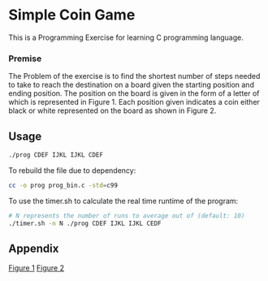 # Simple Coin Game

This is a Programming Exercise for learning C programming language.

### Premise

The Problem of the exercise is to find the shortest number of steps needed to take to reach the destination on a board given the starting position and ending position.
The position on the board is given in the form of a letter of which is represented in Figure 1.
Each position given indicates a coin either black or white represented on the board as shown in Figure 2.

Usage
---

```bash
./prog CDEF IJKL IJKL CDEF
```

To rebuild the file due to dependency:

```bash
cc -o prog prog_bin.c -std=c99
```

To use the timer.sh to calculate the real time runtime of the program:

```bash
# N represents the number of runs to average out of (default: 10)
./timer.sh -n N ./prog CDEF IJKL IJKL CEDF
```

Appendix
---

[Figure 1](./img/fig1.png)
[Figure 2](./img/fig2.png)

